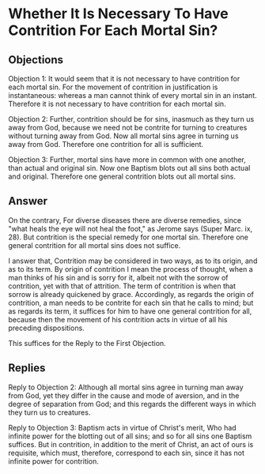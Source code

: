 # Whether It Is Necessary To Have Contrition For Each Mortal Sin?

## Objections

Objection 1: It would seem that it is not necessary to have contrition for each mortal sin. For the movement of contrition in justification is instantaneous: whereas a man cannot think of every mortal sin in an instant. Therefore it is not necessary to have contrition for each mortal sin.

Objection 2: Further, contrition should be for sins, inasmuch as they turn us away from God, because we need not be contrite for turning to creatures without turning away from God. Now all mortal sins agree in turning us away from God. Therefore one contrition for all is sufficient.

Objection 3: Further, mortal sins have more in common with one another, than actual and original sin. Now one Baptism blots out all sins both actual and original. Therefore one general contrition blots out all mortal sins.

## Answer

On the contrary, For diverse diseases there are diverse remedies, since "what heals the eye will not heal the foot," as Jerome says (Super Marc. ix, 28). But contrition is the special remedy for one mortal sin. Therefore one general contrition for all mortal sins does not suffice.

I answer that, Contrition may be considered in two ways, as to its origin, and as to its term. By origin of contrition I mean the process of thought, when a man thinks of his sin and is sorry for it, albeit not with the sorrow of contrition, yet with that of attrition. The term of contrition is when that sorrow is already quickened by grace. Accordingly, as regards the origin of contrition, a man needs to be contrite for each sin that he calls to mind; but as regards its term, it suffices for him to have one general contrition for all, because then the movement of his contrition acts in virtue of all his preceding dispositions.

This suffices for the Reply to the First Objection.

## Replies

Reply to Objection 2: Although all mortal sins agree in turning man away from God, yet they differ in the cause and mode of aversion, and in the degree of separation from God; and this regards the different ways in which they turn us to creatures.

Reply to Objection 3: Baptism acts in virtue of Christ's merit, Who had infinite power for the blotting out of all sins; and so for all sins one Baptism suffices. But in contrition, in addition to the merit of Christ, an act of ours is requisite, which must, therefore, correspond to each sin, since it has not infinite power for contrition.